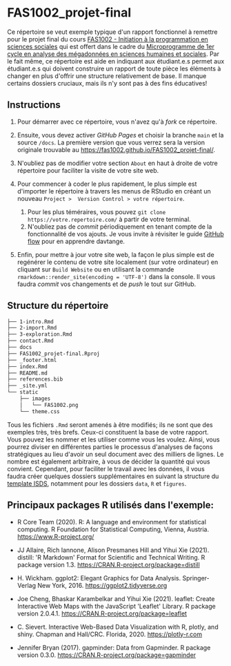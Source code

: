 # FAS1002_projet-final

Ce répertoire se veut exemple typique d'un rapport fonctionnel à remettre pour
le projet final du cours [FAS1002 - Initiation à la programmation en sciences
sociales](https://admission.umontreal.ca/cours-et-horaires/cours/fas-1002/) qui
est offert dans le cadre du [Microprogramme de 1er cycle en analyse des
mégadonnées en sciences humaines et
sociales](https://admission.umontreal.ca/programmes/microprogramme-de-1er-cycle-en-analyse-des-megadonnees-en-sciences-humaines-et-sociales/structure-du-programme/).
Par le fait même, ce répertoire est aide en indiquant aux étudiant.e.s permet
aux étudiant.e.s qui doivent construire un rapport de toute pièce les éléments
à changer en plus d'offrir une structure relativement de base. Il manque
certains dossiers cruciaux, mais ils n'y sont pas à des fins éducatives!

## Instructions

1.  Pour démarrer avec ce répertoire, vous n'avez qu'à *fork* ce répertoire.

2.  Ensuite, vous devez activer *GitHub Pages* et choisir la branche `main` et
    la source `/docs`. La première version que vous verrez sera la version
    originale trouvable au <https://fas1002.github.io/FAS1002_projet-final/>.

3.  N'oubliez pas de modifier votre section `About` en haut à droite de votre
    répertoire pour faciliter la visite de votre site web.

4.  Pour commencer à coder le plus rapidement, le plus simple est d'importer le
    répertoire à travers les menus de RStudio en créant un nouveau
    `Project >  Version Control > votre répertoire`.

    1.  Pour les plus téméraires, vous pouvez
        `git clone https://votre.repertoire.com/` à partir de votre terminal.
    2.  N'oubliez pas de *commit* périodiquement en tenant compte de la
        fonctionnalité de vos ajouts. Je vous invite à révisiter le guide
        [GitHub
        flow](https://docs.github.com/en/get-started/quickstart/github-flow)
        pour en apprendre davtange.

5.  Enfin, pour mettre à jour votre site web, la façon le plus simple est de
    regénérer le contenu de votre site localement (sur votre ordinateur) en
    cliquant sur `Build Website` ou en utilisant la commande
    `rmarkdown::render_site(encoding = 'UTF-8')` dans la console. Il vous
    faudra *commit* vos changements et de *push* le tout sur GitHub.

## Structure du répertoire

``` bash
├── 1-intro.Rmd
├── 2-import.Rmd
├── 3-exploration.Rmd
├── contact.Rmd
├── docs
├── FAS1002_projet-final.Rproj
├── _footer.html
├── index.Rmd
├── README.md
├── references.bib
├── _site.yml
└── static
    ├── images
    │   └── FAS1002.png
    └── theme.css
```

Tous les fichiers `.Rmd` seront amenés à être modifiés; ils ne sont que des
exemples très, très brefs. Ceux-ci constituent la base de votre rapport. Vous
pouvez les nommer et les utiliser comme vous les voulez. Ainsi, vous pourrez
diviser en différentes parties le processus d'analyses de façons stratégiques
au lieu d'avoir un seul document avec des milliers de lignes. Le nombre est
également arbitraire, à vous de décider la quantité qui vous convient.
Cependant, pour faciliter le travail avec les données, il vous faudra créer
quelques dossiers supplémentaires en suivant la structure du [template
ISDS](https://github.com/osumontreal/template_r), notamment pour les dossiers
`data`, `R` et `figures`.

## Principaux packages R utilisés dans l'exemple:

-   R Core Team (2020). R: A language and environment for statistical
    computing. R Foundation for Statistical Computing, Vienna, Austria.
    <https://www.R-project.org/>

-   JJ Allaire, Rich Iannone, Alison Presmanes Hill and Yihui Xie (2021).
    distill: 'R Markdown' Format for Scientific and Technical Writing. R
    package version 1.3. <https://CRAN.R-project.org/package=distill>

-   H. Wickham. ggplot2: Elegant Graphics for Data Analysis. Springer-Verlag
    New York, 2016. <https://ggplot2.tidyverse.org>

-   Joe Cheng, Bhaskar Karambelkar and Yihui Xie (2021). leaflet: Create
    Interactive Web Maps with the JavaScript 'Leaflet' Library. R package
    version 2.0.4.1. <https://CRAN.R-project.org/package=leaflet>

-   C. Sievert. Interactive Web-Based Data Visualization with R, plotly, and
    shiny. Chapman and Hall/CRC. Florida, 2020. <https://plotly-r.com>

-   Jennifer Bryan (2017). gapminder: Data from Gapminder. R package version
    0.3.0. <https://CRAN.R-project.org/package=gapminder>
